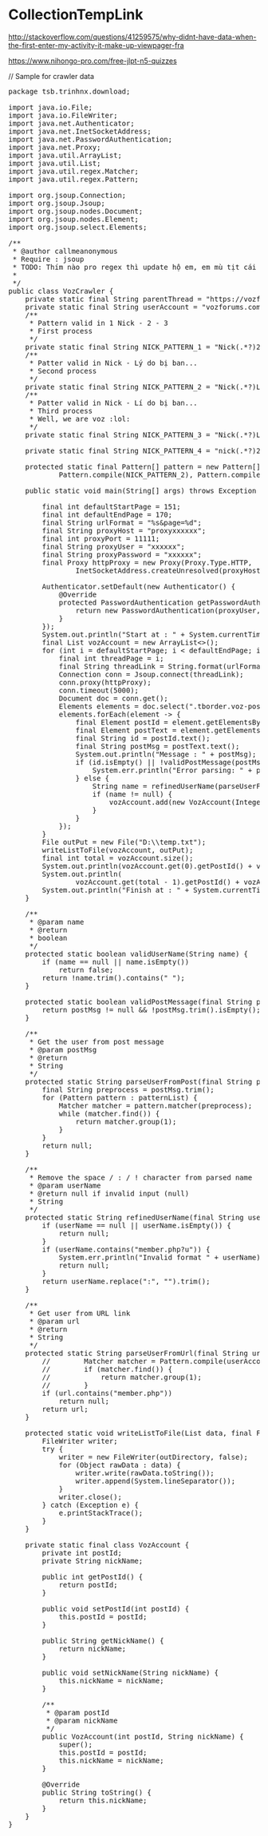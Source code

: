 # CollectionTempLink
http://stackoverflow.com/questions/41259575/why-didnt-have-data-when-the-first-enter-my-activity-it-make-up-viewpager-fra

https://www.nihongo-pro.com/free-jlpt-n5-quizzes

// Sample for crawler data
<pre>
package tsb.trinhnx.download;

import java.io.File;
import java.io.FileWriter;
import java.net.Authenticator;
import java.net.InetSocketAddress;
import java.net.PasswordAuthentication;
import java.net.Proxy;
import java.util.ArrayList;
import java.util.List;
import java.util.regex.Matcher;
import java.util.regex.Pattern;

import org.jsoup.Connection;
import org.jsoup.Jsoup;
import org.jsoup.nodes.Document;
import org.jsoup.nodes.Element;
import org.jsoup.select.Elements;

/**
 * @author callmeanonymous
 * Require : jsoup
 * TODO: Thím nào pro regex thì update hộ em, em mù tịt cái này.
 *
 */
public class VozCrawler {
    private static final String parentThread = "https://vozforums.com/showthread.php?t=5260246";
    private static final String userAccount = "vozforums.com/member.php?u=(.*?)";
    /**
     * Pattern valid in 1 Nick - 2 - 3
     * First process
     */
    private static final String NICK_PATTERN_1 = "Nick(.*?)2";
    /**
     * Patter valid in Nick - Lý do bị ban...
     * Second process
     */
    private static final String NICK_PATTERN_2 = "Nick(.*?)Lý";
    /**
     * Patter valid in Nick - Lí do bị ban...
     * Third process
     * Well, we are voz :lol:
     */
    private static final String NICK_PATTERN_3 = "Nick(.*?)Lí";

    private static final String NICK_PATTERN_4 = "nick(.*?)2";

    protected static final Pattern[] pattern = new Pattern[] { Pattern.compile(NICK_PATTERN_1),
            Pattern.compile(NICK_PATTERN_2), Pattern.compile(NICK_PATTERN_3) };

    public static void main(String[] args) throws Exception {

        final int defaultStartPage = 151;
        final int defaultEndPage = 170;
        final String urlFormat = "%s&page=%d";
        final String proxyHost = "proxyxxxxxx";
        final int proxyPort = 11111;
        final String proxyUser = "xxxxxx";
        final String proxyPassword = "xxxxxx";
        final Proxy httpProxy = new Proxy(Proxy.Type.HTTP,
                InetSocketAddress.createUnresolved(proxyHost, proxyPort));

        Authenticator.setDefault(new Authenticator() {
            @Override
            protected PasswordAuthentication getPasswordAuthentication() {
                return new PasswordAuthentication(proxyUser, proxyPassword.toCharArray());
            }
        });
        System.out.println("Start at : " + System.currentTimeMillis());
        final List<VozAccount> vozAccount = new ArrayList<>();
        for (int i = defaultStartPage; i < defaultEndPage; i++) {
            final int threadPage = i;
            final String threadLink = String.format(urlFormat, parentThread, threadPage);
            Connection conn = Jsoup.connect(threadLink);
            conn.proxy(httpProxy);
            conn.timeout(5000);
            Document doc = conn.get();
            Elements elements = doc.select(".tborder.voz-postbit");
            elements.forEach(element -> {
                final Element postId = element.getElementsByTag("strong").get(0);
                final Element postText = element.getElementsByClass("voz-post-message").get(0);
                final String id = postId.text();
                final String postMsg = postText.text();
                System.out.println("Message : " + postMsg);
                if (id.isEmpty() || !validPostMessage(postMsg)) {
                    System.err.println("Error parsing: " + postMsg);
                } else {
                    String name = refinedUserName(parseUserFromPost(postMsg, pattern));
                    if (name != null) {
                        vozAccount.add(new VozAccount(Integer.parseInt(id), name));
                    }
                }
            });
        }
        File outPut = new File("D:\\temp.txt");
        writeListToFile(vozAccount, outPut);
        final int total = vozAccount.size();
        System.out.println(vozAccount.get(0).getPostId() + vozAccount.get(0).getNickName());
        System.out.println(
                vozAccount.get(total - 1).getPostId() + vozAccount.get(total - 1).getNickName());
        System.out.println("Finish at : " + System.currentTimeMillis());
    }

    /**
     * @param name
     * @return
     * boolean
     */
    protected static boolean validUserName(String name) {
        if (name == null || name.isEmpty())
            return false;
        return !name.trim().contains(" ");
    }

    protected static boolean validPostMessage(final String postMsg) {
        return postMsg != null && !postMsg.trim().isEmpty();
    }

    /**
     * Get the user from post message
     * @param postMsg
     * @return
     * String
     */
    protected static String parseUserFromPost(final String postMsg, Pattern... patternList) {
        final String preprocess = postMsg.trim();
        for (Pattern pattern : patternList) {
            Matcher matcher = pattern.matcher(preprocess);
            while (matcher.find()) {
                return matcher.group(1);
            }
        }
        return null;
    }

    /**
     * Remove the space / : / ! character from parsed name
     * @param userName
     * @return null if invalid input (null)
     * String
     */
    protected static String refinedUserName(final String userName) {
        if (userName == null || userName.isEmpty()) {
            return null;
        }
        if (userName.contains("member.php?u")) {
            System.err.println("Invalid format " + userName);
            return null;
        }
        return userName.replace(":", "").trim();
    }

    /**
     * Get user from URL link
     * @param url
     * @return
     * String
     */
    protected static String parseUserFromUrl(final String url) {
        //        Matcher matcher = Pattern.compile(userAccount).matcher(url);
        //        if (matcher.find()) {
        //            return matcher.group(1);
        //        }
        if (url.contains("member.php"))
            return null;
        return url;
    }

    protected static void writeListToFile(List<? extends Object> data, final File outDirectory) {
        FileWriter writer;
        try {
            writer = new FileWriter(outDirectory, false);
            for (Object rawData : data) {
                writer.write(rawData.toString());
                writer.append(System.lineSeparator());
            }
            writer.close();
        } catch (Exception e) {
            e.printStackTrace();
        }
    }

    private static final class VozAccount {
        private int postId;
        private String nickName;

        public int getPostId() {
            return postId;
        }

        public void setPostId(int postId) {
            this.postId = postId;
        }

        public String getNickName() {
            return nickName;
        }

        public void setNickName(String nickName) {
            this.nickName = nickName;
        }

        /**
         * @param postId
         * @param nickName
         */
        public VozAccount(int postId, String nickName) {
            super();
            this.postId = postId;
            this.nickName = nickName;
        }

        @Override
        public String toString() {
            return this.nickName;
        }
    }
}
</pre>
